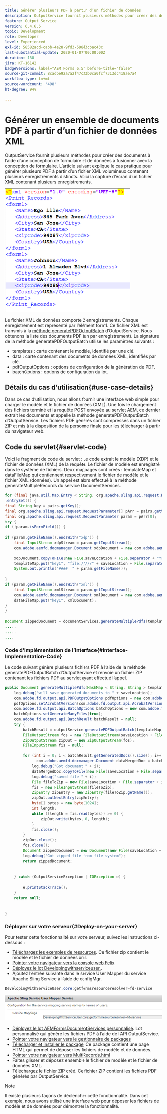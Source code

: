 ```yaml
---
title: Générer plusieurs PDF à partir d’un fichier de données
description: OutputService fournit plusieurs méthodes pour créer des documents à l’aide d’une conception de formulaire et de données à fusionner avec la conception de formulaire. Découvrez comment générer plusieurs PDF à partir d’un fichier XML volumineux contenant plusieurs enregistrements.
feature: Output Service
version: 6.4,6.5
topic: Development
role: Developer
level: Experienced
exl-id: 58582acd-cabb-4e28-9fd3-598d3cbac43c
last-substantial-update: 2020-01-07T00:00:00Z
duration: 138
jira: KT-16142
badgeVersions: label="AEM Forms 6.5" before-title="false"
source-git-commit: 8cadbe92a7a2f47c33b0ca0fcf7313dc418ae7a4
workflow-type: tm+mt
source-wordcount: '498'
ht-degree: 94%

---
```


# Générer un ensemble de documents PDF à partir d’un fichier de données XML

OutputService fournit plusieurs méthodes pour créer des documents à l’aide d’une conception de formulaire et de données à fusionner avec la conception de formulaire. L’article suivant explique le cas pratique pour générer plusieurs PDF à partir d’un fichier XML volumineux contenant plusieurs enregistrements distincts.
Voici la capture d’écran d’un fichier XML contenant plusieurs enregistrements.

![multi-record-xml](assets/multi-record-xml.PNG)

Le fichier XML de données comporte 2 enregistrements. Chaque enregistrement est représenté par l’élément form1. Ce fichier XML est transmis à la [méthode generatePDFOutputBatch](https://helpx.adobe.com/fr/aem-forms/6/javadocs/com/adobe/fd/output/api/OutputService.html) d’OutputService. Nous obtenons la liste des documents PDF (un par enregistrement).
La signature de la méthode generatePDFOutputBatch utilise les paramètres suivants :

* templates : carte contenant le modèle, identifié par une clé.
* data : carte contenant des documents de données XML, identifiés par clé.
* pdfOutputOptions : options de configuration de la génération de PDF.
* batchOptions : options de configuration du lot.



## Détails du cas d’utilisation{#use-case-details}

Dans ce cas d’utilisation, nous allons fournir une interface web simple pour charger le modèle et le fichier de données (XML). Une fois le chargement des fichiers terminé et la requête POST envoyée au servlet AEM, ce dernier extrait les documents et appelle la méthode generatePDFOutputBatch d’OutputService. Les fichiers PDF générés sont compressés dans un fichier ZIP et mis à la disposition de la personne finale pour les télécharger à partir du navigateur web.

## Code du servlet{#servlet-code}

Voici le fragment de code du servlet : Le code extrait le modèle (XDP) et le fichier de données (XML) de la requête. Le fichier de modèle est enregistré dans le système de fichiers. Deux mappages sont créés : templateMap et dataFileMap qui contiennent respectivement le fichier de modèle et le fichier XML (données). Un appel est alors effectué à la méthode generateMultipleRecords du service DocumentServices.

```java
for (final java.util.Map.Entry < String, org.apache.sling.api.request.RequestParameter[] > pairs: params
.entrySet()) {
final String key = pairs.getKey();
final org.apache.sling.api.request.RequestParameter[] pArr = pairs.getValue();
final org.apache.sling.api.request.RequestParameter param = pArr[0];
try {
if (!param.isFormField()) {

if (param.getFileName().endsWith("xdp")) {
    final InputStream xdpStream = param.getInputStream();
    com.adobe.aemfd.docmanager.Document xdpDocument = new com.adobe.aemfd.docmanager.Document(xdpStream);

    xdpDocument.copyToFile(new File(saveLocation + File.separator + "fromui.xdp"));
    templateMap.put("key1", "file://///" + saveLocation + File.separator + "fromui.xdp");
    System.out.println("####  " + param.getFileName());

}
if (param.getFileName().endsWith("xml")) {
    final InputStream xmlStream = param.getInputStream();
    com.adobe.aemfd.docmanager.Document xmlDocument = new com.adobe.aemfd.docmanager.Document(xmlStream);
    dataFileMap.put("key1", xmlDocument);
}
}

Document zippedDocument = documentServices.generateMultiplePdfs(templateMap, dataFileMap,saveLocation);
.....
.....
....
```

### Code d’implémentation de l’interface{#Interface-Implementation-Code}

Le code suivant génère plusieurs fichiers PDF à l’aide de la méthode generatePDFOutputBatch d’OutputService et renvoie un fichier ZIP contenant les fichiers PDF au servlet ayant effectué l’appel.

```java
public Document generateMultiplePdfs(HashMap < String, String > templateMap, HashMap < String, Document > dataFileMap, String saveLocation) {
    log.debug("will save generated documents to " + saveLocation);
    com.adobe.fd.output.api.PDFOutputOptions pdfOptions = new com.adobe.fd.output.api.PDFOutputOptions();
    pdfOptions.setAcrobatVersion(com.adobe.fd.output.api.AcrobatVersion.Acrobat_11);
    com.adobe.fd.output.api.BatchOptions batchOptions = new com.adobe.fd.output.api.BatchOptions();
    batchOptions.setGenerateManyFiles(true);
    com.adobe.fd.output.api.BatchResult batchResult = null;
    try {
        batchResult = outputService.generatePDFOutputBatch(templateMap, dataFileMap, pdfOptions, batchOptions);
        FileOutputStream fos = new FileOutputStream(saveLocation + File.separator + "zippedfile.zip");
        ZipOutputStream zipOut = new ZipOutputStream(fos);
        FileInputStream fis = null;

        for (int i = 0; i < batchResult.getGeneratedDocs().size(); i++) {
              com.adobe.aemfd.docmanager.Document dataMergedDoc = batchResult.getGeneratedDocs().get(i);
            log.debug("Got document " + i);
            dataMergedDoc.copyToFile(new File(saveLocation + File.separator + i + ".pdf"));
            log.debug("saved file " + i);
            File fileToZip = new File(saveLocation + File.separator + i + ".pdf");
            fis = new FileInputStream(fileToZip);
            ZipEntry zipEntry = new ZipEntry(fileToZip.getName());
            zipOut.putNextEntry(zipEntry);
            byte[] bytes = new byte[1024];
            int length;
            while ((length = fis.read(bytes)) >= 0) {
                zipOut.write(bytes, 0, length);
            }
            fis.close();
        }
        zipOut.close();
        fos.close();
        Document zippedDocument = new Document(new File(saveLocation + File.separator + "zippedfile.zip"));
        log.debug("Got zipped file from file system");
        return zippedDocument;


    } catch (OutputServiceException | IOException e) {

        e.printStackTrace();
    }
    return null;


}
```

### Déployer sur votre serveur{#Deploy-on-your-server}

Pour tester cette fonctionnalité sur votre serveur, suivez les instructions ci-dessous :

* [Téléchargez les exemples de ressources](assets/mult-records-template-and-xml-file.zip). Ce fichier zip contient le modèle et le fichier de données xml.
* [Pointer votre navigateur vers la console web Felix](http://localhost:4502/system/console/bundles)
* [Déployez le lot Developingwithserviceuser.](/help/forms/assets/common-osgi-bundles/DevelopingWithServiceUser.jar).
* Ajoutez l’entrée suivante dans le service User Mapper du service Apache Sling Service à l’aide de configMgr.

```java
DevelopingWithServiceUser.core:getformsresourceresolver=fd-service
```



![user-mapper-service](assets/user-mapper-service-fd-service.png)

* [Déployez le lot AEMFormsDocumentServices personnalisé](/help/forms/assets/common-osgi-bundles/AEMFormsDocumentServices.core-1.0-SNAPSHOT.jar). Lot personnalisé qui génère les fichiers PDF à l’aide de l’API OutputService.
* [Pointer votre navigateur vers le gestionnaire de packages](http://localhost:4502/crx/packmgr/index.jsp)
* [Télécharger et installer le package](assets/generate-multiple-pdf-from-xml.zip). Ce package contient une page HTML qui permet de déposer les fichiers de modèle et de données.
* [Pointer votre navigateur vers MultiRecords.html](http://localhost:4502/content/DocumentServices/Multirecord.html?)
* Faites glisser et déposez ensemble le fichier de modèle et le fichier de données XML.
* Téléchargez le fichier ZIP créé. Ce fichier ZIP contient les fichiers PDF générés par OutputService.

>[!NOTE]
>Il existe plusieurs façons de déclencher cette fonctionnalité. Dans cet exemple, nous avons utilisé une interface web pour déposer les fichiers de modèle et de données pour démontrer la fonctionnalité.
